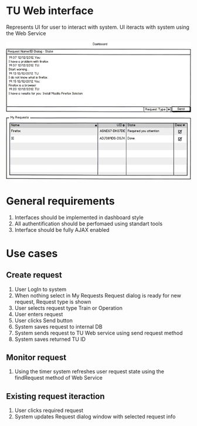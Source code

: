 # TU Web interface

Represents UI for user to interact with system. UI iteracts with system using the Web Service

![UI sketch](https://github.com/development-team/2/raw/master/doc/design-specification/ui-prototype/images/TU-Web.png)

# General requirements

 1. Interfaces should be implemented in dashboard style
 1. All authentification should be perfomaed using standart tools
 1. Interface should be fully AJAX enabled
	
# Use cases

## Create request
 
 1. User LogIn to system
 1. When nothing select in My Requests Request dialog is ready for new request, Request type is shown
 1. User selects request type Train or Operation
 1. User enters request
 1. User clicks Send button
 1. System saves request to internal DB
 1. System sends request to TU Web service using send request method
 1. System saves returned TU ID

## Monitor request
 1. Using the timer system refreshes user request state using the findRequest method of Web Service
	
## Existing request iteraction
 1. User clicks required request
 1. System updates Request dialog window with selected request info
